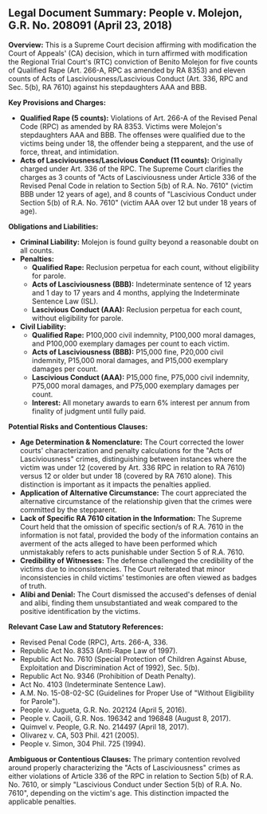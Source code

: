## Legal Document Summary: People v. Molejon, G.R. No. 208091 (April 23, 2018)

**Overview:** This is a Supreme Court decision affirming with modification the Court of Appeals' (CA) decision, which in turn affirmed with modification the Regional Trial Court's (RTC) conviction of Benito Molejon for five counts of Qualified Rape (Art. 266-A, RPC as amended by RA 8353) and eleven counts of Acts of Lasciviousness/Lascivious Conduct (Art. 336, RPC and Sec. 5(b), RA 7610) against his stepdaughters AAA and BBB.

**Key Provisions and Charges:**

*   **Qualified Rape (5 counts):** Violations of Art. 266-A of the Revised Penal Code (RPC) as amended by RA 8353.  Victims were Molejon's stepdaughters AAA and BBB. The offenses were qualified due to the victims being under 18, the offender being a stepparent, and the use of force, threat, and intimidation.
*   **Acts of Lasciviousness/Lascivious Conduct (11 counts):** Originally charged under Art. 336 of the RPC. The Supreme Court clarifies the charges as 3 counts of "Acts of Lasciviousness under Article 336 of the Revised Penal Code in relation to Section 5(b) of R.A. No. 7610" (victim BBB under 12 years of age), and 8 counts of "Lascivious Conduct under Section 5(b) of R.A. No. 7610" (victim AAA over 12 but under 18 years of age).

**Obligations and Liabilities:**

*   **Criminal Liability:** Molejon is found guilty beyond a reasonable doubt on all counts.
*   **Penalties:**
    *   **Qualified Rape:** Reclusion perpetua for each count, without eligibility for parole.
    *   **Acts of Lasciviousness (BBB):** Indeterminate sentence of 12 years and 1 day to 17 years and 4 months, applying the Indeterminate Sentence Law (ISL).
    *   **Lascivious Conduct (AAA):** Reclusion perpetua for each count, without eligibility for parole.
*   **Civil Liability:**
    *   **Qualified Rape:** P100,000 civil indemnity, P100,000 moral damages, and P100,000 exemplary damages per count to each victim.
    *   **Acts of Lasciviousness (BBB):** P15,000 fine, P20,000 civil indemnity, P15,000 moral damages, and P15,000 exemplary damages per count.
    *   **Lascivious Conduct (AAA):** P15,000 fine, P75,000 civil indemnity, P75,000 moral damages, and P75,000 exemplary damages per count.
    *   **Interest:** All monetary awards to earn 6% interest per annum from finality of judgment until fully paid.

**Potential Risks and Contentious Clauses:**

*   **Age Determination & Nomenclature:**  The Court corrected the lower courts' characterization and penalty calculations for the "Acts of Lasciviousness" crimes, distinguishing between instances where the victim was under 12 (covered by Art. 336 RPC in relation to RA 7610) versus 12 or older but under 18 (covered by RA 7610 alone). This distinction is important as it impacts the penalties applied.
*   **Application of Alternative Circumstance:** The court appreciated the alternative circumstance of the relationship given that the crimes were committed by the stepparent.
*   **Lack of Specific RA 7610 citation in the Information:** The Supreme Court held that the omission of specific section/s of R.A. 7610 in the information is not fatal, provided the body of the information contains an averment of the acts alleged to have been performed which unmistakably refers to acts punishable under Section 5 of R.A. 7610.
*   **Credibility of Witnesses:** The defense challenged the credibility of the victims due to inconsistencies. The Court reiterated that minor inconsistencies in child victims' testimonies are often viewed as badges of truth.
*   **Alibi and Denial:**  The Court dismissed the accused's defenses of denial and alibi, finding them unsubstantiated and weak compared to the positive identification by the victims.

**Relevant Case Law and Statutory References:**

*   Revised Penal Code (RPC), Arts. 266-A, 336.
*   Republic Act No. 8353 (Anti-Rape Law of 1997).
*   Republic Act No. 7610 (Special Protection of Children Against Abuse, Exploitation and Discrimination Act of 1992), Sec. 5(b).
*   Republic Act No. 9346 (Prohibition of Death Penalty).
*   Act No. 4103 (Indeterminate Sentence Law).
*   A.M. No. 15-08-02-SC (Guidelines for Proper Use of "Without Eligibility for Parole").
*   People v. Jugueta, G.R. No. 202124 (April 5, 2016).
*   People v. Caoili, G.R. Nos. 196342 and 196848 (August 8, 2017).
*   Quimvel v. People, G.R. No. 214497 (April 18, 2017).
* Olivarez v. CA, 503 Phil. 421 (2005).
* People v. Simon, 304 Phil. 725 (1994).

**Ambiguous or Contentious Clauses:** The primary contention revolved around properly characterizing the "Acts of Lasciviousness" crimes as either violations of Article 336 of the RPC in relation to Section 5(b) of R.A. No. 7610, or simply "Lascivious Conduct under Section 5(b) of R.A. No. 7610", depending on the victim's age. This distinction impacted the applicable penalties.
